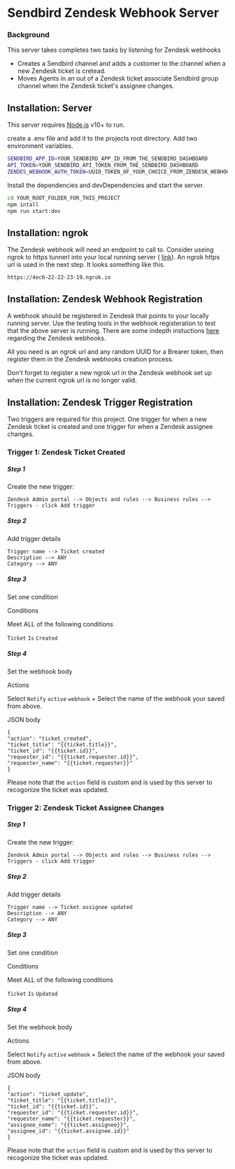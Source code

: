 # Sendbird Zendesk Webhook Server

### Background

This server takes completes two tasks by listening for Zendesk webhooks 

* Creates a Sendbird channel and adds a customer to the channel when a new Zendesk ticket is cretead. 
* Moves Agents in an out of a Zendesk ticket associate Sendbird group channel when the Zendesk ticket's assignee changes. 


## Installation: Server

This server requires [Node.js](https://nodejs.org/) v10+ to run.

create a .env file and add it to the projects root directory. 
Add two environment variables. 
```sh
SENDBIRD_APP_ID=YOUR_SENDBIRD_APP_ID_FROM_THE_SENDBIRD_DASHBOARD
API_TOKEN=YOUR_SENDBIRD_API_TOKEN_FROM_THE_SENDBIRD_DASHBOARD
ZENDES_WEBHOOK_AUTH_TOKEN=UUID_TOKEN_OF_YOUR_CHOICE_FROM_ZENDESK_WEBHOOK_SET_UP_IN_ZENDESK
```

Install the dependencies and devDependencies and start the server.

```sh
cd YOUR_ROOT_FOLDER_FOR_THIS_PROJECT
npm intall
npm run start:dev
```

## Installation: ngrok

The Zendesk webhook will need an endpoint to call to. Consider useing ngrok to https tunnerl into your local running server ( [link]("https://ngrok.com/")). An ngrok https url is used in the next step. It looks something like this. 

```
https://4ec6-22-22-23-19.ngrok.io
```


## Installation: Zendesk Webhook Registration

A webhook should be registered in Zendesk that points to your locally running server. Use the testing tools in the webhook registeration to test that the above server is running. There are some indepth instuctions [here]("https://support.zendesk.com/hc/en-us/articles/4408839108378-Creating-webhooks-in-Admin-Center") regarding the Zendesk webhooks. 

All you need is an ngrok url and any random UUID for a Brearer token, then register them in the Zendesk webhooks creation process. 

Don't forget to register a new ngrok url in the Zendesk webhook set up when the current ngrok url is no longer valid. 

## Installation: Zendesk Trigger Registration

Two triggers are required for this project. One trigger for when a new Zendesk ticket is created and one trigger for when a Zendesk assignee changes. 


### Trigger 1: Zendesk Ticket Created


##### Step 1

Create the new trigger:

```
Zendesk Admin portal --> Objects and rules --> Business rules --> Triggers - click Add trigger
```

##### Step 2

Add trigger details

````
Trigger name --> Ticket created
Description --> ANY
Category --> ANY
````

##### Step 3

Set one condition


Conditions 

Meet ALL of the following conditions

```Ticket``` ```Is``` ```Created```



##### Step 4 


Set the webhook body

Actions

Select ```Notify``` ```active``` ```webhook``` + Select the name of the webhook your saved from above. 

JSON body  
```
{
"action": "ticket_created",
"ticket_title": "{{ticket.title}}",
"ticket_id": "{{ticket.id}}",
"requester_id": "{{ticket.requester.id}}",
"requester_name": "{{ticket.requester}}"
}
```

Please note that the ```action``` field is custom and is used by this server to recogonize the ticket was updated. 


### Trigger 2: Zendesk Ticket Assignee Changes

##### Step 1

Create the new trigger:

```
Zendesk Admin portal --> Objects and rules --> Business rules --> Triggers - click Add trigger
```

##### Step 2

Add trigger details

````
Trigger name --> Ticket assignee updated
Description --> ANY
Category --> ANY
````

##### Step 3

Set one condition


Conditions 

Meet ALL of the following conditions

```Ticket``` ```Is``` ```Updated```



##### Step 4 


Set the webhook body

Actions

Select ```Notify``` ```active``` ```webhook``` + Select the name of the webhook your saved from above. 

JSON body  
```
{
"action": "ticket_update",
"ticket_title": "{{ticket.title}}",
"ticket_id": "{{ticket.id}}",
"requester_id": "{{ticket.requester.id}}",
"requester_name": "{{ticket.requester}}",
"assignee_name": "{{ticket.assignee}}",
"assignee_id": "{{ticket.assignee.id}}"
}
```

Please note that the ```action``` field is custom and is used by this server to recogonize the ticket was updated. 



